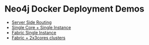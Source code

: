 # Neo4j Docker Deployment Demos

- [Server Side Routing](./server-side-routing)
- [Single Core + Single Instance](./single-core+rr)
- [Fabric Single Instance](./fabric)
- [Fabric + 2x3cores clusters](./fabric-2clusters)